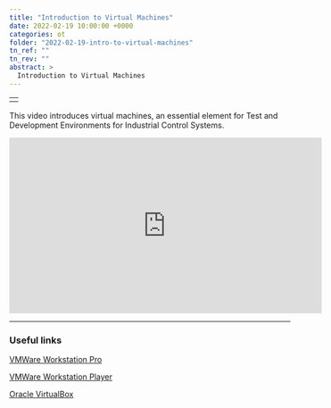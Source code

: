 ```yaml
---
title: "Introduction to Virtual Machines"
date: 2022-02-19 10:00:00 +0000
categories: ot
folder: "2022-02-19-intro-to-virtual-machines"
tn_ref: ""
tn_rev: ""
abstract: >
  Introduction to Virtual Machines
---
```

<table style="width:35%">
  <tr>
    <td style="vertical-align:bottom">
<script type='text/javascript' src='https://storage.ko-fi.com/cdn/widget/Widget_2.js'></script><script type='text/javascript'>kofiwidget2.init('Support Me on Ko-fi', '#29abe0', 'Z8Z37OFYG');kofiwidget2.draw();</script> 
    </td>
  </tr>
</table>

This video introduces virtual machines, an essential element for Test and
Development Environments for Industrial Control Systems.

<iframe
  width="560"
  height="315"
  src="https://www.youtube.com/embed/QckPA7BaH7Q"
  title="YouTube video player"
  frameborder="0"
  allow="accelerometer; autoplay; clipboard-write; encrypted-media; gyroscope; picture-in-picture"
  allowfullscreen>
</iframe>

---

### Useful links

[VMWare Workstation Pro](https://www.vmware.com/products/workstation-pro.html)

[VMWare Workstation Player](https://www.vmware.com/products/workstation-player/workstation-player-evaluation.html)

[Oracle VirtualBox](https://www.virtualbox.org/)

